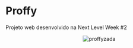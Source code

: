 # Proffy

Projeto web desenvolvido na Next Level Week #2

<p align="center">
  <img src="https://i.ibb.co/THHWjNr/proffyzada.png" alt="proffyzada" border="0">
</p>
